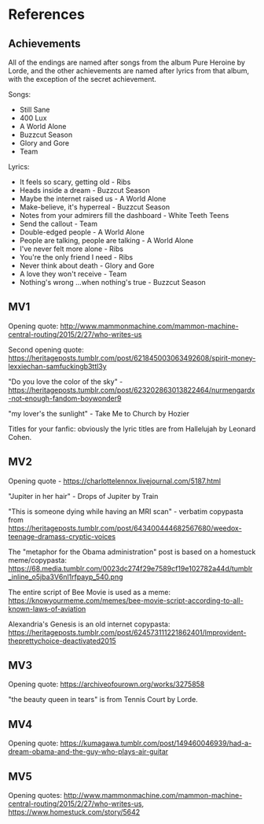 # References

## Achievements

All of the endings are named after songs from the album Pure Heroine by Lorde, and the other achievements are named after lyrics from that album, with the exception of the secret achievement.

Songs:

- Still Sane
- 400 Lux
- A World Alone
- Buzzcut Season
- Glory and Gore
- Team

Lyrics:

- It feels so scary, getting old - Ribs
- Heads inside a dream - Buzzcut Season
- Maybe the internet raised us - A World Alone
- Make-believe, it's hyperreal - Buzzcut Season
- Notes from your admirers fill the dashboard - White Teeth Teens
- Send the callout - Team
- Double-edged people - A World Alone
- People are talking, people are talking - A World Alone
- I've never felt more alone - Ribs
- You're the only friend I need - Ribs
- Never think about death - Glory and Gore
- A love they won't receive - Team
- Nothing's wrong ...when nothing's true - Buzzcut Season

## MV1

Opening quote: http://www.mammonmachine.com/mammon-machine-central-routing/2015/2/27/who-writes-us

Second opening quote: https://heritageposts.tumblr.com/post/621845003063492608/spirit-money-lexxiechan-samfuckingb3ttl3y

"Do you love the color of the sky" - https://heritageposts.tumblr.com/post/623202863013822464/nurmengardx-not-enough-fandom-boywonder9

"my lover's the sunlight" - Take Me to Church by Hozier

Titles for your fanfic: obviously the lyric titles are from Hallelujah by Leonard Cohen.

## MV2

Opening quote - https://charlottelennox.livejournal.com/5187.html

"Jupiter in her hair" - Drops of Jupiter by Train

"This is someone dying while having an MRI scan" - verbatim copypasta from https://heritageposts.tumblr.com/post/643400444682567680/weedox-teenage-dramass-cryptic-voices

The "metaphor for the Obama administration" post is based on a homestuck meme/copypasta:
https://68.media.tumblr.com/0023dc274f29e7589cf19e102782a44d/tumblr_inline_o5jba3V6nl1rfpayp_540.png

The entire script of Bee Movie is used as a meme: https://knowyourmeme.com/memes/bee-movie-script-according-to-all-known-laws-of-aviation

Alexandria's Genesis is an old internet copypasta: https://heritageposts.tumblr.com/post/624573111221862401/lmprovident-theprettychoice-deactivated2015

## MV3

Opening quote: https://archiveofourown.org/works/3275858

"the beauty queen in tears" is from Tennis Court by Lorde.

## MV4

Opening quote: https://kumagawa.tumblr.com/post/149460046939/had-a-dream-obama-and-the-guy-who-plays-air-guitar

## MV5

Opening quotes: http://www.mammonmachine.com/mammon-machine-central-routing/2015/2/27/who-writes-us, https://www.homestuck.com/story/5642


